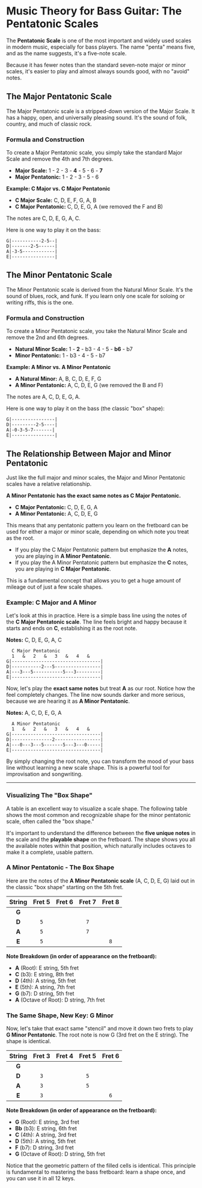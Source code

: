 # Music Theory for Bass Guitar: The Pentatonic Scales

The **Pentatonic Scale** is one of the most important and widely used scales in modern music, especially for bass players. The name "penta" means five, and as the name suggests, it's a five-note scale.

Because it has fewer notes than the standard seven-note major or minor scales, it's easier to play and almost always sounds good, with no "avoid" notes.

## The Major Pentatonic Scale

The Major Pentatonic scale is a stripped-down version of the Major Scale. It has a happy, open, and universally pleasing sound. It's the sound of folk, country, and much of classic rock.

### Formula and Construction

To create a Major Pentatonic scale, you simply take the standard Major Scale and remove the 4th and 7th degrees.

*   **Major Scale:** 1 - 2 - 3 - **4** - 5 - 6 - **7**
*   **Major Pentatonic:** 1 - 2 - 3 - 5 - 6

**Example: C Major vs. C Major Pentatonic**

*   **C Major Scale:** C, D, E, F, G, A, B
*   **C Major Pentatonic:** C, D, E, G, A (we removed the F and B)

The notes are C, D, E, G, A, C.

Here is one way to play it on the bass:
```
G|-----------2-5--|
D|-------2-5------|
A|-3-5------------|
E|----------------|
```

## The Minor Pentatonic Scale

The Minor Pentatonic scale is derived from the Natural Minor Scale. It's the sound of blues, rock, and funk. If you learn only one scale for soloing or writing riffs, this is the one.

### Formula and Construction

To create a Minor Pentatonic scale, you take the Natural Minor Scale and remove the 2nd and 6th degrees.

*   **Natural Minor Scale:** 1 - **2** - b3 - 4 - 5 - **b6** - b7
*   **Minor Pentatonic:** 1 - b3 - 4 - 5 - b7

**Example: A Minor vs. A Minor Pentatonic**

*   **A Natural Minor:** A, B, C, D, E, F, G
*   **A Minor Pentatonic:** A, C, D, E, G (we removed the B and F)

The notes are A, C, D, E, G, A.

Here is one way to play it on the bass (the classic "box" shape):
```
G|----------------|
D|---------2-5----|
A|-0-3-5-7-------|
E|----------------|
```

## The Relationship Between Major and Minor Pentatonic

Just like the full major and minor scales, the Major and Minor Pentatonic scales have a relative relationship.

**A Minor Pentatonic has the exact same notes as C Major Pentatonic.**

*   **C Major Pentatonic:** C, D, E, G, A
*   **A Minor Pentatonic:** A, C, D, E, G

This means that any pentatonic pattern you learn on the fretboard can be used for either a major or minor scale, depending on which note you treat as the root.

*   If you play the C Major Pentatonic pattern but emphasize the **A** notes, you are playing in **A Minor Pentatonic**.
*   If you play the A Minor Pentatonic pattern but emphasize the **C** notes, you are playing in **C Major Pentatonic**.

This is a fundamental concept that allows you to get a huge amount of mileage out of just a few scale shapes.

### Example: C Major and A Minor

Let's look at this in practice. Here is a simple bass line using the notes of the **C Major Pentatonic scale**. The line feels bright and happy because it starts and ends on **C**, establishing it as the root note.

**Notes:** C, D, E, G, A, C

```tab
  C Major Pentatonic
  1   &   2   &   3   &   4   &
G|---------------------------------|
D|-----------2---5-----------------|
A|---3---5-----------5---3---------|
E|---------------------------------|
```

Now, let's play the **exact same notes** but treat **A** as our root. Notice how the feel completely changes. The line now sounds darker and more serious, because we are hearing it as **A Minor Pentatonic**.

**Notes:** A, C, D, E, G, A

```tab
  A Minor Pentatonic
  1   &   2   &   3   &   4   &
G|---------------------------------|
D|---------------2-----------------|
A|---0---3---5-------5---3---0-----|
E|---------------------------------|
```

By simply changing the root note, you can transform the mood of your bass line without learning a new scale shape. This is a powerful tool for improvisation and songwriting.

---

### Visualizing The "Box Shape"

A table is an excellent way to visualize a scale shape. The following table shows the most common and recognizable shape for the minor pentatonic scale, often called the "box shape."

It's important to understand the difference between the **five unique notes** in the scale and the **playable shape** on the fretboard. The shape shows you all the available notes within that position, which naturally includes octaves to make it a complete, usable pattern.

### A Minor Pentatonic - The Box Shape

Here are the notes of the **A Minor Pentatonic scale** (A, C, D, E, G) laid out in the classic "box shape" starting on the 5th fret.

| String | Fret 5 | Fret 6 | Fret 7 | Fret 8 |
| :----: | :----: | :----: | :----: | :----: |
| **G**  |        |        |        |        |
| **D**  |   `5`  |        |   `7`  |        |
| **A**  |   `5`  |        |   `7`  |        |
| **E**  |   `5`  |        |        |   `8`  |

**Note Breakdown (in order of appearance on the fretboard):**
*   **A** (Root): E string, 5th fret
*   **C** (b3): E string, 8th fret
*   **D** (4th): A string, 5th fret
*   **E** (5th): A string, 7th fret
*   **G** (b7): D string, 5th fret
*   **A** (Octave of Root): D string, 7th fret

### The Same Shape, New Key: G Minor

Now, let's take that exact same "stencil" and move it down two frets to play **G Minor Pentatonic**. The root note is now G (3rd fret on the E string). The shape is identical.

| String | Fret 3 | Fret 4 | Fret 5 | Fret 6 |
| :----: | :----: | :----: | :----: | :----: |
| **G**  |        |        |        |        |
| **D**  |   `3`  |        |   `5`  |        |
| **A**  |   `3`  |        |   `5`  |        |
| **E**  |   `3`  |        |        |   `6`  |

**Note Breakdown (in order of appearance on the fretboard):**
*   **G** (Root): E string, 3rd fret
*   **Bb** (b3): E string, 6th fret
*   **C** (4th): A string, 3rd fret
*   **D** (5th): A string, 5th fret
*   **F** (b7): D string, 3rd fret
*   **G** (Octave of Root): D string, 5th fret

Notice that the geometric pattern of the filled cells is identical. This principle is fundamental to mastering the bass fretboard: learn a shape once, and you can use it in all 12 keys.

